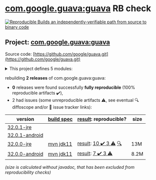 [com.google.guava:guava](https://central.sonatype.com/artifact/com.google.guava/guava/32.0.0-jre/versions) RB check
=======

[![Reproducible Builds](https://reproducible-builds.org/images/logos/rb.svg) an independently-verifiable path from source to binary code](https://reproducible-builds.org/)

## Project: [com.google.guava:guava](https://central.sonatype.com/artifact/com.google.guava/guava/32.0.0-jre/versions)

Source code: [https://github.com/google/guava.git](https://github.com/google/guava.git)

<details><summary>This project defines 5 modules:</summary>

* [com.google.guava:guava](https://central.sonatype.com/artifact/com.google.guava/guava/32.0.0-jre)
* [com.google.guava:guava-bom](https://central.sonatype.com/artifact/com.google.guava/guava-bom/32.0.0-jre)
* [com.google.guava:guava-gwt](https://central.sonatype.com/artifact/com.google.guava/guava-gwt/32.0.0-jre)
* [com.google.guava:guava-parent](https://central.sonatype.com/artifact/com.google.guava/guava-parent/32.0.0-jre)
* [com.google.guava:guava-testlib](https://central.sonatype.com/artifact/com.google.guava/guava-testlib/32.0.0-jre)
</details>

rebuilding **2 releases** of com.google.guava:guava:
- **0** releases were found successfully **fully reproducible** (100% reproducible artifacts :heavy_check_mark:),
- 2 had issues (some unreproducible artifacts :warning:, see eventual :mag: diffoscope and/or :memo: issue tracker links):

| version | [build spec](/BUILDSPEC.md) | [result](https://reproducible-builds.org/docs/jvm/): reproducible? | size |
| -- | --------- | ------ | -- |
| [32.0.1-jre](https://central.sonatype.com/artifact/com.google.guava/guava/32.0.1-jre/pom) | | | |
| [32.0.1-android](https://central.sonatype.com/artifact/com.google.guava/guava/32.0.1-android/pom) | | | |
| [32.0.0-jre](https://central.sonatype.com/artifact/com.google.guava/guava/32.0.0-jre/pom) | [mvn jdk11](guava-32.0.0-jre.buildspec) | [result](guava-parent-32.0.0-jre.buildinfo): [10 :heavy_check_mark:  3 :warning:](guava-parent-32.0.0-jre.buildcompare) [:mag:](guava-parent-32.0.0-jre.diffoscope) | 13M |
| [32.0.0-android](https://central.sonatype.com/artifact/com.google.guava/guava/32.0.0-android/pom) | [mvn jdk11](guava-32.0.0-android.buildspec) | [result](guava-parent-32.0.0-android.buildinfo): [7 :heavy_check_mark:  3 :warning:](guava-parent-32.0.0-android.buildcompare) | 8.2M |

<i>(size is calculated without javadoc, that has been excluded from reproducibility checks)</i>
